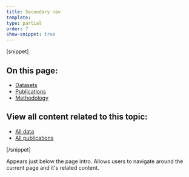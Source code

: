 ```yaml
---
title: Secondary nav
template:
type: partial
order: 7
show-snippet: true
---
```

[snippet]
<div class="nav-secondary-wrap">
    <div class="wrapper">
        <div class="col-wrap">
            <nav>
                <div class="nav-secondary nav-secondary--border-right-lg col col--lg-half">
                    <h2 class="nav-secondary__title">On this page:</h2>
                    <ul class="nav-secondary__list">
                        <li class="nav-secondary__item"><a href="#datasets" class="js-scroll">Datasets</a></li>
                        <li class="nav-secondary__item"><a href="#publications" class="js-scroll">Publications</a></li>
                        <li class="nav-secondary__item"><a href="#methodology" class="js-scroll">Methodology</a></li>
                    </ul>
                </div>
            </nav>
            <nav>
                <div class="nav-secondary col col--lg-half">
                    <h2 class="nav-secondary__title">View all content related to this topic:</h2>
                    <ul class="nav-secondary__list">
                        <li class="nav-secondary__item"><a href="/economy/environmentalaccounts/datalist">All data</a></li>
                        <li class="nav-secondary__item"><a href="/economy/environmentalaccounts/publications">All publications</a></li>
                    </ul>
                </div>
            </nav>
        </div>
    </div>
</div>
[/snippet]

Appears just below the page intro. Allows users to navigate around the current page and it's related content.
